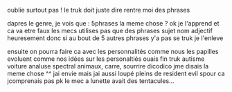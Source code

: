oublie surtout pas ! le truk doit juste dire rentre moi des phrases

dapres le genre, je vois que : 5phrases la meme chose ? ok je l'apprend et ca va etre faux les mecs utilises pas que des phrases sujet nom adjectif heuresement donc si au bout de 5 autres phrases y'a pas se truk je l'enleve

ensuite on pourra faire ca  avec les personnalités comme nous les papilles evoluent comme nos idées sur les personaltiés ouais fin truk autisme voiture analuse spectral animaux, carre, sourrire dicodico jme disais la meme chose ^^ jai envie mais jai aussi loupé pleins de resident evil spour ca jcomprenais pas pk le mec a lunette avait des tentacules...
